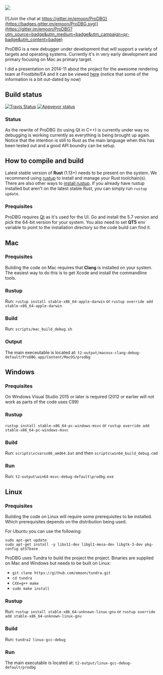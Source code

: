 ![](https://dl.dropboxusercontent.com/u/5205843/prodbg_logo.png)
======

[![Join the chat at https://gitter.im/emoon/ProDBG](https://badges.gitter.im/emoon/ProDBG.svg)](https://gitter.im/emoon/ProDBG?utm_source=badge&utm_medium=badge&utm_campaign=pr-badge&utm_content=badge)

ProDBG is a new debugger under development that will support a variety of targets and operating systems. Currently it's in very early development and primary focusing on Mac as primary target.

I did a presentation on 2014-11 about the project for the awesome rendering team at Frostbite/EA and it can be viewed [here](https://dl.dropboxusercontent.com/u/5205843/ProDBG-Presentation.pdf) (notice that some of the information is a bit out-dated by now)

## Build status

[![Travis Status](https://travis-ci.org/emoon/ProDBG.svg?branch=master)](https://travis-ci.org/emoon/ProDBG)
[![Appveyor status](https://ci.appveyor.com/api/projects/status/ne1jeu7t8aba5nok?svg=true)](https://ci.appveyor.com/project/emoon/prodbg)

### Status

As the rewrite of ProDBG (to using Qt in C++) is currently under way no debugging is working currently as everything is being brought up again. Notice that the intention is still to Rust as the main language when this has been tested out and a good API boundry can be setup.

## How to compile and build

Latest stable version of **Rust** (1.13+) needs to be present on the system. We recommend using [rustup](https://www.rustup.rs/) to install and manage your Rust toolchain(s). There are also other ways to [install rustup](https://github.com/rust-lang-nursery/rustup.rs/#other-installation-methods). If you already have rustup installed but aren't on the latest stable Rust, you can simply run `rustup update`.

### Prequisites

ProDBG requires [Qt](https://www.qt.io/) as it's used for the UI. Go and install the 5.7 version and pick the 64-bit version for your system.
You also need to set **QT5** env variable to point to the installation directory so the code build can find it.

## Mac

### Prequisites

Building the code on Mac requires that **Clang** is installed on your system. The easiest way to do this is to get Xcode and install the commandline tools.

### Rustup
Run: `rustup install stable-x86_64-apple-darwin` or `rustup override add stable-x86_64-apple-darwin`

### Build
Run: `scripts/mac_build_debug.sh`

### Output
The main execeutable is located at: `t2-output/macosx-clang-debug-default/ProDBG.app/Content/MacOS/prodbg`

## Windows

### Prequisites
On Windows Visual Studio 2015 or later is required (2012 or earlier will not work as parts of the code uses C99)

### Rustup
`rustup install stable-x86_64-pc-windows-msvc` or `rustup override add stable-x86_64-pc-windows-msvc`

### Build
Run: `scripts\vcvarsx86_amd64.bat` and then `scripts\win64_build_debug.cmd`

### Run
Run: `t2-output\win64-msvc-debug-default\prodbg.exe`

## Linux

### Prequisites
Building the code on Linux will require some prerequisites to be installed. Which prerequisites depends on the distribution being used.

For Ubuntu you can use the following:
```
sudo apt-get update
sudo apt-get install -y libx11-dev libgl1-mesa-dev libgtk-3-dev pkg-config qt57base
```

ProDBG uses Tundra to build the project the project. Binaries are supplied on Mac and Windows but needs to be built on Linux:
* `git clone https://github.com/emoon/tundra.git`
* `cd tundra`
* `CXX=g++ make`
* `sudo make install`

### Rustup
Run: `rustup install stable-x86_64-unknown-linux-gnu` or `rustup override add stable-x86_64-unknown-linux-gnu`

### Build
Run: `tundra2 linux-gcc-debug`

### Run
The main executable is located at: `t2-output/linux-gcc-debug-default/prodbg`

